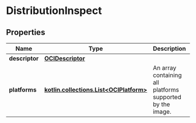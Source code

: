 
# DistributionInspect

## Properties
Name | Type | Description | Notes
------------ | ------------- | ------------- | -------------
**descriptor** | [**OCIDescriptor**](OCIDescriptor.md) |  | 
**platforms** | [**kotlin.collections.List&lt;OCIPlatform&gt;**](OCIPlatform.md) | An array containing all platforms supported by the image.  | 



